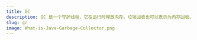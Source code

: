 ```yaml
---
title: GC
description: GC 是一个守护线程，它在运行时释放内存。垃圾回收也可以表示为内存回收。当Java虚拟机（VM）发现内存资源紧张的时候，就会自动地去清理无用对象（没有被引用到的对象）所占用的内存空间。
slug: gc
image: What-is-Java-Garbage-Collector.png
---
```

